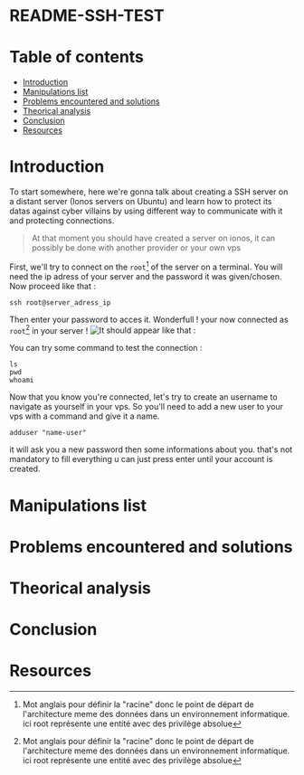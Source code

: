 # README-SSH-TEST

# Table of contents

- [Introduction](#Introduction)
- [Manipulations list](#Manipulations-list)
- [Problems encountered and solutions](#Problems-encountered-and-solutions)
- [Theorical analysis](#Theorical-analysis)
- [Conclusion](#Conclusion)
- [Resources](#Resources)
  
# Introduction
To start somewhere, here we're gonna talk about creating a SSH server on a distant server (Ionos servers on Ubuntu) and learn how to protect its datas against cyber villains by using different way to communicate with it and protecting connections.

> At that moment you should have created a server on ionos, it can possibly be done with another provider or your own vps

First, we'll try to connect on the `root`[^1] of the server on a terminal.
You will need the ip adress of your server and the password it was given/chosen.
Now proceed like that :
[^1]: Mot anglais pour définir la "racine" donc le point de départ de l'architecture meme des données dans un environnement informatique. ici root représente une entité avec des privilège absolue
```
ssh root@server_adress_ip
```
Then enter your password to acces it. Wonderfull ! your now connected as `root`[^1] in your server !
![It should appear like that :](image.jpg)

You can try some command to test the connection :
```
ls
pwd
whoami 
```
Now that you know you're connected, let's try to create an username to navigate as yourself in your vps.
So you'll need to add a new user to your vps with a command and give it a name.
```
adduser "name-user"
```
it will ask you a new password then some informations about you. that's not mandatory to fill everything u can just press enter until your account is created.



# Manipulations list

# Problems encountered and solutions

# Theorical analysis

# Conclusion

# Resources
